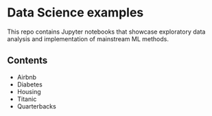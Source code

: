 # Data Science examples
This repo contains Jupyter notebooks that showcase exploratory data analysis and implementation of mainstream ML methods.

## Contents
* Airbnb
* Diabetes
* Housing
* Titanic
* Quarterbacks

